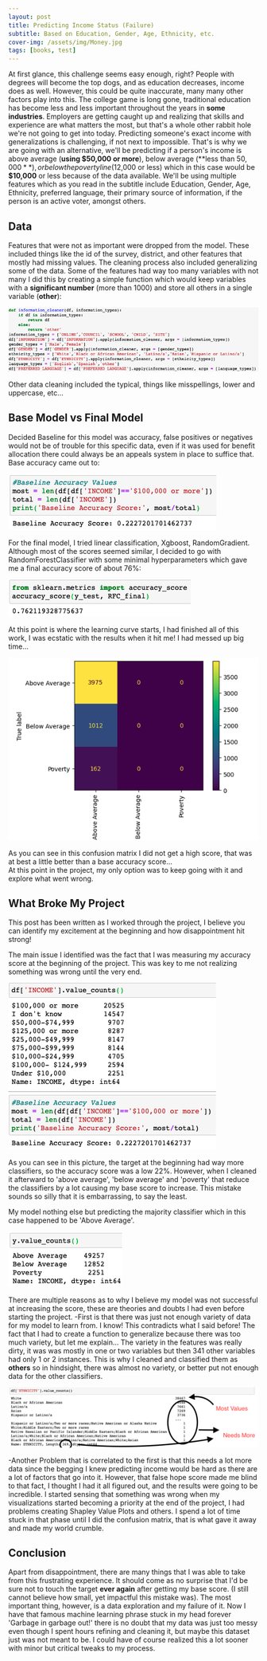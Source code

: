 ```yaml
---
layout: post
title: Predicting Income Status (Failure)
subtitle: Based on Education, Gender, Age, Ethnicity, etc.
cover-img: /assets/img/Money.jpg
tags: [books, test]
---
```


At first glance, this challenge seems easy enough, right?  People with degrees will become the top dogs, and as education decreases, income does as well. However, this could be quite inaccurate, many many other factors play into this. The college game is long gone, traditional education has become less and less important throughout the years in **some industries**. Employers are getting caught up and realizing that skills and experience are what matters the most, but that's a whole other rabbit hole we're not going to get into today. Predicting someone's exact income with generalizations is challenging, if not next to impossible. That's is why we are going with an alternative, we'll be predicting if a person's income is above average (**using $50,000 or more**), below average (**less than $50,000**), or below the poverty line ($12,000 or less) which in this case would be **$10,000** or less because of the data available. We'll be using multiple features which as you read in the subtitle include Education, Gender, Age, Ethnicity, preferred language, their primary source of information, if the person is an active voter, amongst others.

## Data
Features that were not as important were dropped from the model. These included things like the id of the survey, district, and other features that mostly had missing values. The cleaning process also included generalizing some of the data. Some of the features had way too many variables with not many I did this by creating a simple function which would keep variables with  a **significant number** (more than 1000) and store all others in a single variable (**other**):     

![%generalizing](https://raw.githubusercontent.com/lsraei20/lsraei20.github.io/master/assets/img/Screen%20Shot%202020-07-31%20at%208.28.28%20AM.png)

Other data cleaning included the typical, things like misspellings, lower and uppercase, etc...

## Base Model vs Final Model 

Decided Baseline for this model was accuracy, false positives or negatives would not be of trouble for this specific data, even if it was used for benefit allocation there could always be an appeals system in place to suffice that. Base accuracy came out to:

![%Baseline](https://raw.githubusercontent.com/lsraei20/lsraei20.github.io/master/assets/img/baseline.png)

For the final model, I tried linear classification, Xgboost, RandomGradient. Although most of the scores seemed similar, I decided to go with RandomForestClassifier with some minimal hyperparameters which gave me a final accuracy score of about 76%:

![%accu](https://raw.githubusercontent.com/lsraei20/lsraei20.github.io/master/assets/img/accuracy.png)

At this point is where the learning curve starts, I had finished all of this work, I was ecstatic with the results when it hit me! I had messed up big time...

![%matrix](https://raw.githubusercontent.com/lsraei20/lsraei20.github.io/master/assets/img/matrix.png)

As you can see in this confusion matrix I did not get a high score, that was at best a little better than a base accuracy score...  
At this point in the project, my only option was to keep going with it and explore what went wrong. 

## What Broke My Project 

This post has been written as I worked through the project, I believe you can identify my excitement at the beginning and how disappointment hit strong! 

The main issue I identified was the fact that I was measuring my accuracy score at the beginning of the project. This was key to me not realizing something was wrong until the very end. 

![%incomeacc](https://raw.githubusercontent.com/lsraei20/lsraei20.github.io/master/assets/img/income%20acc.png)

As you can see in this picture, the target at the beginning had way more classifiers, so the accuracy score was a low 22%. However, when I cleaned it afterward to 'above average', 'below average' and 'poverty' that reduce the classifiers by a lot causing my base score to increase. This mistake sounds so silly that it is embarrassing, to say the least.

My model nothing else but predicting the majority classifier which in this case happened to be 'Above Average'. 

![%incomeacc](https://raw.githubusercontent.com/lsraei20/lsraei20.github.io/master/assets/img/targetcount.png)

There are multiple reasons as to why I believe my model was not successful at increasing the score, these are theories and doubts I had even before starting the project.
-First is that there was just not enough variety of data for my model to learn from. I know! This contradicts what I said before! The fact that I had to create a function to generalize because there was too much variety, but let me explain... The variety in the features was really dirty, it was was mostly in one or two variables but then 341 other variables had only 1 or 2 instances. This is why I cleaned and classified them as **others** so in hindsight, there was almost no variety, or better put not enough data for the other classifiers.

![%vari](https://raw.githubusercontent.com/lsraei20/lsraei20.github.io/master/assets/img/variety.png)

-Another Problem that is correlated to the first is that this needs a lot more data since the begging I knew predicting income would be hard as there are a lot of factors that go into it. However, that false hope score made me blind to that fact, I thought I had it all figured out, and the results were going to be incredible. I started sensing that something was wrong when my visualizations started becoming a priority at the end of the project, I had problems creating Shapley Value Plots and others. I spend a lot of time stuck in that phase until I did the confusion matrix, that is what gave it away and made my world crumble.

## Conclusion

Apart from disappointment, there are many things that I was able to take from this frustrating experience. It should come as no surprise that I'd be sure not to touch the target **ever again**  after getting my base score. (I still cannot believe how small, yet impactful this mistake was). The most important thing, however, is a data exploration and my failure of it. Now I have that famous machine learning phrase stuck in my head forever 'Garbage in garbage out!' there is no doubt that my data was just too messy even though I spent hours refining and cleaning it, but maybe this dataset just was not meant to be. I could have of course realized this a lot sooner with minor but critical tweaks to my process. 






